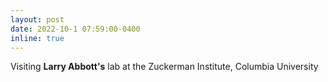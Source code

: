 ```yaml
---
layout: post
date: 2022-10-1 07:59:00-0400
inline: true
---
```


Visiting **Larry Abbott's** lab at the Zuckerman Institute, Columbia University
 